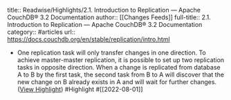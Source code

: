 title:: Readwise/Highlights/2.1. Introduction to Replication — Apache CouchDB® 3.2 Documentation
author:: [[Changes Feeds]]
full-title:: 2.1. Introduction to Replication — Apache CouchDB® 3.2 Documentation
category:: #articles
url:: https://docs.couchdb.org/en/stable/replication/intro.html

- One replication task will only transfer changes in one direction. To achieve master-master replication, it is possible to set up two replication tasks in opposite direction. When a change is replicated from database A to B by the first task, the second task from B to A will discover that the new change on B already exists in A and will wait for further changes. ([View Highlight](https://read.readwise.io/read/01g9c2chsbmxfq5ad31k1j9fz1)) #Highlight #[[2022-08-01]]